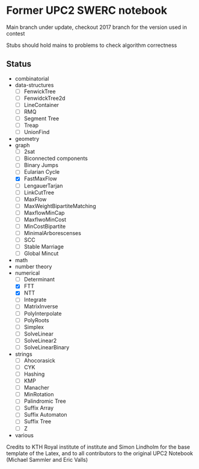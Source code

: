 # Former UPC2 SWERC notebook
Main branch under update, checkout 2017 branch for the version used in contest

Stubs should hold mains to problems to check algorithm correctness

## Status
- combinatorial
- data-structures
  - [ ] FenwickTree
  - [ ] FenwidckTree2d
  - [ ] LineContainer
  - [ ] RMQ
  - [ ] Segment Tree
  - [ ] Treap
  - [ ] UnionFind
- geometry
- graph
  - [ ] 2sat
  - [ ] Biconnected components
  - [ ] Binary Jumps
  - [ ] Eularian Cycle
  - [x] FastMaxFlow
  - [ ] LengauerTarjan
  - [ ] LinkCutTree
  - [ ] MaxFlow
  - [ ] MaxWeightBipartiteMatching
  - [ ] MaxflowMinCap
  - [ ] MaxflwoMinCost
  - [ ] MinCostBipartite
  - [ ] MinimalArborescenses
  - [ ] SCC
  - [ ] Stable Marriage
  - [ ] Global Mincut
- math
- number theory
- numerical
  - [ ] Determinant
  - [x] FTT
  - [x] NTT
  - [ ] Integrate
  - [ ] MatrixInverse
  - [ ] PolyInterpolate
  - [ ] PolyRoots
  - [ ] Simplex
  - [ ] SolveLinear
  - [ ] SolveLinear2
  - [ ] SolveLinearBinary
- strings
  - [ ] Ahocorasick
  - [ ] CYK
  - [ ] Hashing
  - [ ] KMP
  - [ ] Manacher
  - [ ] MinRotation
  - [ ] Palindromic Tree
  - [ ] Suffix Array
  - [ ] Suffix Automaton
  - [ ] Suffix Tree
  - [ ] Z
- various

Credits to KTH Royal institute of institute and Simon Lindholm for the base template of the Latex, and to all contributors to the original UPC2 Notebook (Michael Sammler and Eric Valls)
